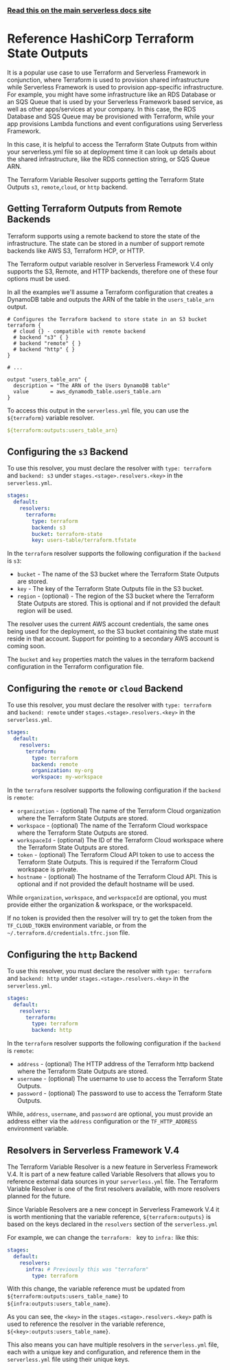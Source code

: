 <!--
title: Serverless Framework - Variables - HashiCorp Terraform State Outputs
description: How to reference HashiCorp Terraform State Outputs
short_title: Serverless Variables -  HashiCorp Terraform State Outputs
keywords: ['Serverless Framework', 'HashiCorp', 'Terraform', 'Variables']
-->

<!-- DOCS-SITE-LINK:START automatically generated  -->

### [Read this on the main serverless docs site](https://www.serverless.com/framework/docs/guides/variables/terraform)

<!-- DOCS-SITE-LINK:END -->

# Reference HashiCorp Terraform State Outputs

It is a popular use case to use Terraform and Serverless Framework in conjunction, where Terraform is used to provision shared infrastructure while Serverless Framework is used to provision app-specific infrastructure. For example, you might have some infrastructure like an RDS Database or an SQS Queue that is used by your Serverless Framework based service, as well as other apps/services at your company. In this case, the RDS Database and SQS Queue may be provisioned with Terraform, while your app provisions Lambda functions and event configurations using Serverless Framework.

In this case, it is helpful to access the Terraform State Outputs from within your serverless.yml file so at deployment time it can look up details about the shared infrastructure, like the RDS connection string, or SQS Queue ARN.

The Terraform Variable Resolver supports getting the Terraform State Outputs `s3`, `remote`,`cloud`, or `http` backend.

## Getting Terraform Outputs from Remote Backends

Terraform supports using a remote backend to store the state of the infrastructure. The state can be stored in a number of support remote backends like AWS S3, Terraform HCP, or HTTP.

The Terraform output variable resolver in Serverless Framework V.4 only supports the S3, Remote, and HTTP backends, therefore one of these four options must be used.

In all the examples we'll assume a Terraform configuration that creates a DynamoDB table and outputs the ARN of the table in the `users_table_arn` output.

```
# Configures the Terraform backend to store state in an S3 bucket
terraform {
  # cloud {} - compatible with remote backend
  # backend "s3" { }
  # backend "remote" { }
  # backend "http" { }
}

# ...

output "users_table_arn" {
  description = "The ARN of the Users DynamoDB table"
  value       = aws_dynamodb_table.users_table.arn
}
```

To access this output in the `serverless.yml` file, you can use the `${terraform}` variable resolver.

```yaml
${terraform:outputs:users_table_arn}
```

## Configuring the `s3` Backend

To use this resolver, you must declare the resolver with `type: terraform` and `backend: s3` under `stages.<stage>.resolvers.<key>` in the `serverless.yml`.

```yaml
stages:
  default:
    resolvers:
      terraform:
        type: terraform
        backend: s3
        bucket: terraform-state
        key: users-table/terraform.tfstate
```

In the `terraform` resolver supports the following configuration if the `backend` is `s3`:

- `bucket` - The name of the S3 bucket where the Terraform State Outputs are stored.
- `key` - The key of the Terraform State Outputs file in the S3 bucket.
- `region` - (optional) - The region of the S3 bucket where the Terraform State Outputs are stored. This is optional and if not provided the default region will be used.

The resolver uses the current AWS account credentials, the same ones being used for the deployment, so the S3 bucket containing the state must reside in that account. Support for pointing to a secondary AWS account is coming soon.

The `bucket` and `key` properties match the values in the terraform backend configuration in the Terraform configuration file.

## Configuring the `remote` or `cloud` Backend

To use this resolver, you must declare the resolver with `type: terraform` and `backend: remote` under `stages.<stage>.resolvers.<key>` in the `serverless.yml`.

```yaml
stages:
  default:
    resolvers:
      terraform:
        type: terraform
        backend: remote
        organization: my-org
        workspace: my-workspace
```

In the `terraform` resolver supports the following configuration if the `backend` is `remote`:

- `organization` - (optional) The name of the Terraform Cloud organization where the Terraform State Outputs are stored.
- `workspace` - (optional) The name of the Terraform Cloud workspace where the Terraform State Outputs are stored.
- `workspaceId` - (optional) The ID of the Terraform Cloud workspace where the Terraform State Outputs are stored.
- `token` - (optional) The Terraform Cloud API token to use to access the Terraform State Outputs. This is required if the Terraform Cloud workspace is private.
- `hostname` - (optional) The hostname of the Terraform Cloud API. This is optional and if not provided the default hostname will be used.

While `organization`, `workspace`, and `workspaceId` are optional, you must provide either the organization & workspace, or the workspaceId.

If no token is provided then the resolver will try to get the token from the `TF_CLOUD_TOKEN` environment variable, or from the `~/.terraform.d/credentials.tfrc.json` file.

## Configuring the `http` Backend

To use this resolver, you must declare the resolver with `type: terraform` and `backend: http` under `stages.<stage>.resolvers.<key>` in the `serverless.yml`.

```yaml
stages:
  default:
    resolvers:
      terraform:
        type: terraform
        backend: http
```

In the `terraform` resolver supports the following configuration if the `backend` is `remote`:

- `address` - (optional) The HTTP address of the Terraform http backend where the Terraform State Outputs are stored.
- `username` - (optional) The username to use to access the Terraform State Outputs.
- `password` - (optional) The password to use to access the Terraform State Outputs.

While, `address`, `username`, and `password` are optional, you must provide an address either via the `address` configuration or the `TF_HTTP_ADDRESS` environment variable.

## Resolvers in Serverless Framework V.4

The Terraform Variable Resolver is a new feature in Serverless Framework V.4. It is part of a new feature called Variable Resolvers that allows you to reference external data sources in your `serverless.yml` file. The Terraform Variable Resolver is one of the first resolvers available, with more resolvers planned for the future.

Since Variable Resolvers are a new concept in Serverless Framework V.4 it is worth mentioning that the variable reference, `${terraform:outputs}` is based on the keys declared in the `resolvers` section of the `serverless.yml`

For example, we can change the `terraform: ` key to `infra:` like this:

```yaml
stages:
  default:
    resolvers:
      infra: # Previously this was "terraform"
        type: terraform
```

With this change, the variable reference must be updated from `${terraform:outputs:users_table_name}` to `${infra:outputs:users_table_name}`.

As you can see, the `<key>` in the `stages.<stage>.resolvers.<key>` path is used to reference the resolver in the variable reference, `${<key>:outputs:users_table_name}`.

This also means you can have multiple resolvers in the `serverless.yml` file, each with a unique key and configuration, and reference them in the `serverless.yml` file using their unique keys.
